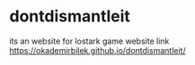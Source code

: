 # dontdismantleit
its an website for lostark game 
website link
https://okademirbilek.github.io/dontdismantleit/

